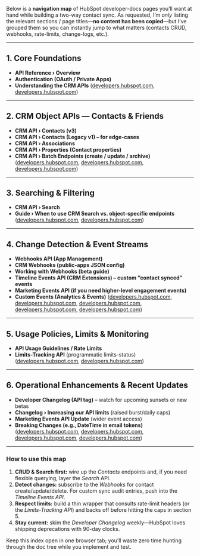Below is a **navigation map** of HubSpot developer-docs pages you’ll want at hand while building a two-way contact sync. As requested, I’m *only* listing the relevant sections / page titles—**no content has been copied**—but I’ve grouped them so you can instantly jump to what matters (contacts CRUD, webhooks, rate-limits, change-logs, etc.).

---

## 1. Core Foundations

* **API Reference › Overview**
* **Authentication (OAuth / Private Apps)**
* **Understanding the CRM APIs**  ([developers.hubspot.com][1], [developers.hubspot.com][2])

---

## 2. CRM Object APIs — Contacts & Friends

* **CRM API › Contacts (v3)**
* **CRM API › Contacts (Legacy v1) – for edge-cases**
* **CRM API › Associations**
* **CRM API › Properties (Contact properties)**
* **CRM API › Batch Endpoints (create / update / archive)**  ([developers.hubspot.com][3], [developers.hubspot.com][4], [developers.hubspot.com][5])

---

## 3. Searching & Filtering

* **CRM API › Search**
* **Guide › When to use CRM Search vs. object-specific endpoints**  ([developers.hubspot.com][6], [developers.hubspot.com][7])

---

## 4. Change Detection & Event Streams

* **Webhooks API (App Management)**
* **CRM Webhooks (public-apps JSON config)**
* **Working with Webhooks (beta guide)**
* **Timeline Events API (CRM Extensions) – custom “contact synced” events**
* **Marketing Events API (if you need higher-level engagement events)**
* **Custom Events (Analytics & Events)**  ([developers.hubspot.com][8], [developers.hubspot.com][9], [developers.hubspot.com][10], [developers.hubspot.com][11], [developers.hubspot.com][12])

---

## 5. Usage Policies, Limits & Monitoring

* **API Usage Guidelines / Rate Limits**
* **Limits-Tracking API** (programmatic limits-status)  ([developers.hubspot.com][13], [developers.hubspot.com][14])

---

## 6. Operational Enhancements & Recent Updates

* **Developer Changelog (API tag)** – watch for upcoming sunsets or new betas
* **Changelog › Increasing our API limits** (raised burst/daily caps)
* **Marketing Events API Update** (wider event access)
* **Breaking Changes (e.g., DateTime in email tokens)**  ([developers.hubspot.com][15], [developers.hubspot.com][16], [developers.hubspot.com][17], [developers.hubspot.com][18])

---

### How to use this map

1. **CRUD & Search first:** wire up the *Contacts* endpoints and, if you need flexible querying, layer the *Search* API.
2. **Detect changes:** subscribe to the *Webhooks* for contact create/update/delete. For custom sync audit entries, push into the *Timeline Events API*.
3. **Respect limits:** build a thin wrapper that consults rate-limit headers (or the *Limits-Tracking API*) and backs off before hitting the caps in section 5.
4. **Stay current:** skim the *Developer Changelog* weekly—HubSpot loves shipping deprecations with 90-day clocks.

Keep this index open in one browser tab; you’ll waste zero time hunting through the doc tree while you implement and test.

[1]: https://developers.hubspot.com/docs/reference/api/overview "HubSpot API reference"
[2]: https://developers.hubspot.com/docs/guides/api/crm/understanding-the-crm "Understanding the CRM APIs - HubSpot Developers"
[3]: https://developers.hubspot.com/docs/reference/api/crm/objects/contacts "Contacts - v3 | HubSpot API"
[4]: https://developers.hubspot.com/docs/reference/api/crm/objects/contacts/v1 "Contacts - v1 | HubSpot API"
[5]: https://developers.hubspot.com/docs/reference/api/crm/properties/v1-contacts "Properties - v1-contacts | HubSpot API"
[6]: https://developers.hubspot.com/docs/guides/api/crm/search "CRM API | Search - HubSpot Developers"
[7]: https://developers.hubspot.com/blog/when-to-use-crm-search-api-vs.-object-specific-apis "When to Use CRM Search API vs. Object-Specific APIs"
[8]: https://developers.hubspot.com/docs/guides/api/app-management/webhooks "Webhooks API - HubSpot Developers"
[9]: https://developers.hubspot.com/docs/reference/api/app-management/webhooks "Webhooks - v3 | HubSpot API"
[10]: https://developers.hubspot.com/docs/guides/api/crm/extensions/timeline "Timeline events - CRM API - HubSpot Developers"
[11]: https://developers.hubspot.com/docs/guides/api/marketing/marketing-events "Marketing API | Marketing Events - HubSpot Developers"
[12]: https://developers.hubspot.com/docs/guides/api/analytics-and-events/custom-events/custom-event-definitions "Define custom events - HubSpot Developers"
[13]: https://developers.hubspot.com/docs/guides/apps/api-usage/usage-details "API Usage Guidelines - HubSpot Developers"
[14]: https://developers.hubspot.com/docs/reference/api/crm/limits-tracking "Limits tracking - v3 | HubSpot API"
[15]: https://developers.hubspot.com/changelog/tag/api "HubSpot Developer Changelog | API"
[16]: https://developers.hubspot.com/changelog/increasing-our-api-limits "Increasing our API limits - HubSpot Developers"
[17]: https://developers.hubspot.com/changelog/marketing-events-api-update "Marketing Events API Update - HubSpot Developers"
[18]: https://developers.hubspot.com/changelog/breaking-change-for-datetime-properties-in-marketing-emails "Breaking Change for DateTime Properties in Marketing Emails"
